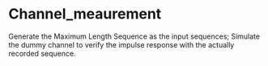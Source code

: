 # Channel_meaurement
Generate the Maximum Length Sequence as the input sequences;
Simulate the dummy channel to verify the impulse response with the actually recorded sequence.  
